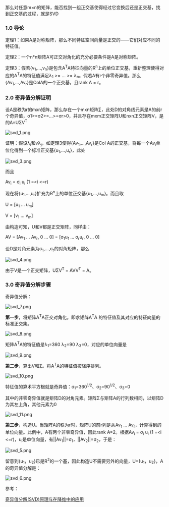 ﻿那么对任意m×n的矩阵，能否找到一组正交基使得经过它变换后还是正交基，找到正交基的过程，就是SVD
### 1.0 导论
定理1：如果A是对称矩阵，那么不同特征空间向量是正交的——它们对应不同的特征值。

定理2：一个n*n矩阵A可正交对角化的充分必要条件是A是对称矩阵。

定理3：假若{v<sub>1</sub>,...,v<sub>n</sub>}是包含A<sup>T</sup>A特征向量的R<sup>n</sup>上的单位正交基，重新整理使得对应的A<sup>T</sup>A的特征值满足λ<sub>1</sub> >= ... >= λ<sub>n</sub>。假若A有r个非零奇异值。那么{Av<sub>1</sub>,...,Av<sub>r</sub>}是ColA的一个正交基，且rank A = r。

### 2.0 奇异值分解证明

设A是秩为r的mxn矩阵，那么存在一个mxn矩阵∑，此处D的对角线元素是A的前r个奇异值，σ1>=σ2>=...>=σr>0，并且存在mxm正交矩阵U和nxn正交矩阵V，是的A=UΣV<sup>T</sup>

![svd_1.png](https://i.imgur.com/wDz4Wqu.png)


证明：假设λ<sub>i</sub>和vλ<sub>j</sub>，如定理3使得{Av<sub>1</sub>,...,Av<sub>r</sub>}是Col A的正交基，将每一个Av<sub>i</sub>单位化得到一个标准正交基{u<sub>1</sub>,...,u<sub>r</sub>}，此处

![svd_3.png](https://i.imgur.com/qvXvXxH.png)

而且

Av<sub>i</sub> = σ<sub>i</sub> u<sub>i</sub> (1 =<i <=r)

现在将{u<sub>1</sub>,...,u<sub>r</sub>}扩充为R<sup>n</sup>上的单位正交基{u<sub>1</sub>,...,u<sub>m</sub>}。而且取

U = [u<sub>1</sub> ... u<sub>m</sub>]

V = [v<sub>1</sub> ... v<sub>m</sub>]

由构造可知，U和V都是正交矩阵，同样由：

AV = [Av<sub>1</sub> ... Av<sub>r</sub>, 0 ... 0] = [σ<sub>1</sub>u<sub>1</sub> ... σ<sub>r</sub>u<sub>r</sub>, 0 ... 0]

设D是对角元素为σ<sub>1</sub>,...,σ<sub>r</sub>的对角矩阵，那么

![svd_4.png](https://i.imgur.com/A1OMvIC.png)

由于V是一个正交矩阵，UΣV<sup>T</sup> = AVV<sup>T</sup> = A。

### 3.0 奇异值分解步骤
奇异值分解：

![svd_7.png](https://i.imgur.com/sBwVxwm.png) 

**第一步**，将矩阵A<sup>T</sup>A正交对角化。即求矩阵A<sup>T</sup>A
的特征值及其对应的特征向量的标准正交集。

![svd_8.png](https://i.imgur.com/uBiR6oE.png)

矩阵A<sup>T</sup>A的特征值是λ<sub>1</sub>=360 λ<sub>2</sub>=90 λ<sub>3</sub>=0，对应的单位向量是

![svd_9.png](https://i.imgur.com/Jkh9v9k.png)

**第二步**，算出V和Σ。将A<sup>T</sup>A的特征值按降序排列。

![svd_10.png](https://i.imgur.com/O1E76ay.png)

特征值的算术平方根就是奇异值：σ<sub>1</sub>=360<sup>1/2</sup>、σ<sub>2</sub>=90<sup>1/2</sup>、σ<sub>3</sub>=0

其中的非零奇异值就是矩阵D的对角元素。矩阵Σ与矩阵A的行列数相同，以矩阵D为其左上角，其他元素为0

![svd_11.png](https://i.imgur.com/Md8yIc1.png)

**第三步**，构造U。当矩阵A的秩为r时，矩阵U的前r列是从Av<sub>1</sub> ... Av<sub>r</sub>，计算得到的单位向量。此例中，A有两个非零奇异值，因此rank A=2。根据Av<sub>i</sub> = σ<sub>i</sub> u<sub>i</sub> (1 =<i <=r)，u<sub>i</sub>是单位向量，有||Av<sub>1</sub>||=σ<sub>1</sub>，||Av<sub>2</sub>||=σ<sub>2</sub>，于是：

![svd_5.png](https://i.imgur.com/v8zyRCA.png)

留意到{u<sub>1</sub>，u<sub>2</sub>}已是R<sup>2</sup>的一个基，因此构造U不需要另外的向量，U={u<sub>1</sub>，u<sub>2</sub>}，A的奇异值分解是：

![svd_6.png](https://i.imgur.com/JBAJVer.png)

参考：

[奇异值分解(SVD)原理与在降维中的应用](https://www.cnblogs.com/pinard/p/6251584.html)